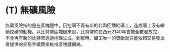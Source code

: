 # \(T\) 無礦風險

無礦風險指的是在區塊鏈中，因挖礦不再有新的代幣回饋給礦工，造成礦工沒有繼續挖礦的動機。以比特幣區塊鏈來說，比特幣約在西元2140年會被全數發放完，不會再有新的比特幣透過挖礦生成。到那時，礦工唯一的獎勵就只能依賴交易發出者提供的交易手續費來維持區塊鏈網絡。

